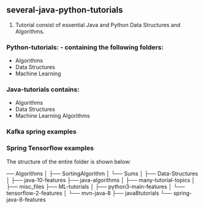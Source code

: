 ## several-java-python-tutorials

1. Tutorial consist of essential Java and Python Data Structures and Algorithms.

### Python-tutorials: - containing the following folders:

- Algorithms
- Data Structures
- Machine Learning

### Java-tutorials contains:

- Algorithms
- Data Structures
- Machine Learning Algorithms

### Kafka spring examples

### Spring Tensorflow examples

The structure of the entire folder is shown below:

── Algorithms
│   ├── SortingAlgorithm
│   └── Sums
│
├── Data-Structures
│
├── java-10-features
├── java-algorithms
│
├── many-tutorial-topics
│
├── misc_files
├── ML-tutorials
│   ├── python3-main-features
│   └── tensorflow-2-features
│
└── mvn-java-8
    ├── java8tutorials
    └── spring-java-8-features
